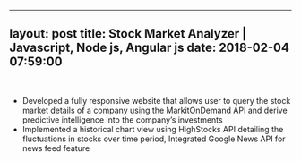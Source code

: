 
---
layout: post
title: Stock Market Analyzer | Javascript, Node js, Angular js
date: 2018-02-04 07:59:00
---
<br/>
<ul>
<li>Developed a fully responsive website that allows user to query the stock market details of a company using the MarkitOnDemand API and derive predictive intelligence into the company’s investments</li>
<li>Implemented a historical chart view using HighStocks API detailing the fluctuations in stocks over time period, Integrated Google News API for news feed feature</li>
</ul>
<br/>
